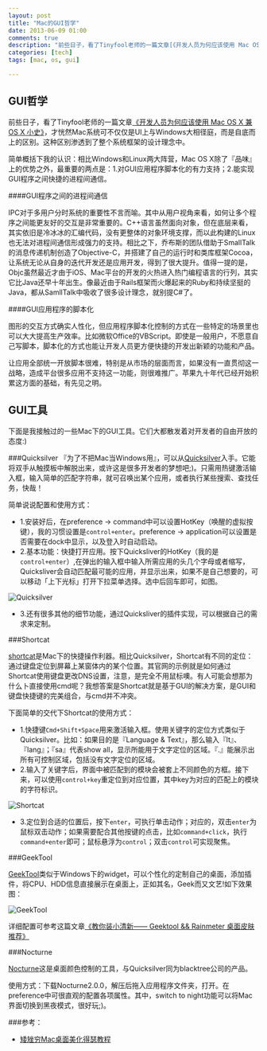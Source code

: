 ```yaml
---
layout: post
title: "Mac的GUI哲学"
date: 2013-06-09 01:00
comments: true
description: "前些日子，看了Tinyfool老师的一篇文章[《开发人员为何应该使用 Mac OS X 兼 OS X 小史》](http://blogread.cn/it/article/1089?f=wb)，才恍然Mac系统可不仅仅是UI上与Windows大相径庭，而是自底而上的区别。这种区别渗透到了整个系统框架的设计理念中。作者在此推荐了一些较高自由度的mac桌面控制程序"
categories: [tech]
tags: [mac, os, gui]

---
```


GUI哲学
---

前些日子，看了Tinyfool老师的一篇文章[《开发人员为何应该使用 Mac OS X 兼 OS X 小史》](http://blogread.cn/it/article/1089?f=wb)，才恍然Mac系统可不仅仅是UI上与Windows大相径庭，而是自底而上的区别。这种区别渗透到了整个系统框架的设计理念中。

简单概括下我的认识：相比Windows和Linux两大阵营，Mac OS X除了『品味』上的优势之外，最重要的两点是：1.对GUI应用程序脚本化的有力支持；2.能实现GUI程序之间快捷的进程间通信。

####GUI程序之间的进程间通信

IPC对于多用户分时系统的重要性不言而喻。其中从用户视角来看，如何让多个程序之间能更友好的交互是非常重要的。C++语言虽然面向对象，但在底层来看，其实依旧是冷冰冰的汇编代码，没有更整体的对象环境支撑，而以此构建的Linux也无法对进程间通信形成强力的支持。相比之下，乔布斯的团队借助于SmallTalk的消息传递机制创造了Objective-C，并搭建了自己的运行时和类库框架Cocoa，让系统无论从自身的迭代开发还是应用开发，得到了很大提升。值得一提的是，Objc虽然最近才由于iOS、Mac平台的开发的火热进入热门编程语言的行列，其实它比Java还早十年出生。像最近由于Rails框架而火爆起来的Ruby和持续坚挺的Java，都从SamllTalk中吸收了很多设计理念，就别提C#了。

####GUI应用程序的脚本化

图形的交互方式确实人性化，但应用程序脚本化控制的方式在一些特定的场景里也可以大大提高生产效率。比如微软Office的VBScript。即使是一般用户，不愿意自己写脚本，脚本化的方式也能让开发人员更方便快捷的开发出新颖的功能和产品。

让应用全部统一开放脚本很难，特别是从市场的层面而言，如果没有一直贯彻这一战略，造成平台很多应用不支持这一功能，则很难推广。苹果九十年代已经开始积累这方面的基础，有先见之明。

GUI工具
---
下面是我接触过的一些Mac下的GUI工具。它们大都散发着对开发者的自由开放的态度:)

###Quicksilver
『为了不把Mac当Windows用』，可以从[Quicksilver](http://qsapp.com/)入手。它能将双手从触摸板中解脱出来，或许这是很多开发者的梦想吧;)。只需用热键激活输入框，输入简单的匹配字符串，就可召唤出某个应用，或者执行某些搜索、查找任务，快哉！


简单说说配置和使用方式：

* 1.安装好后，在preference -> command中可以设置HotKey（唤醒的虚拟按键），我的习惯设置是`control+enter`。preference -> application可以设置是否需要在dock中显示，以及登入时自动启动。
* 2.基本功能：快捷打开应用。按下Quicksliver的HotKey（我的是`control+enter`）,在弹出的输入框中输入所需应用的头几个字母或者缩写，Quicksliver会自动匹配最可能的应用，并显示出来，如果不是自己想要的，可以移动「上下光标」打开下拉菜单选择。选中后回车即可，如图。

![Quicksilver](https://dl.dropboxusercontent.com/u/64021093/Pics/%E5%B1%8F%E5%B9%95%E5%BF%AB%E7%85%A7%202013-06-09%20%E4%B8%8B%E5%8D%881.23.22.png "Quicksilver示例")

* 3.还有很多其他的细节功能，通过Quicksliver的插件实现，可以根据自己的需求来定制。

###Shortcat

[shortcat](http://shortcatapp.com/)是Mac下的快捷操作利器。相比Quicksilver，Shortcat有不同的定位：通过键盘定位到屏幕上某窗体内的某个位置。其官网的示例就是如何通过Shortcat使用键盘更改DNS设置，注意，是完全不用鼠标噢。有人可能会想那为什么卜直接使用cmd呢？我想答案是Shortcat就是基于GUI的解决方案，是GUI和键盘快捷键的完美组合，与cmd并不冲突。

下面简单的交代下Shortcat的使用方式：

* 1.快捷键`Cmd+Shift+Space`用来激活输入框。使用关键字的定位方式类似于Quicksilver。比如：如果目的是『Language & Text』，那么输入『lt』、『lang』；『sa』代表show all，显示所能用于文字定位的区域。『.』能展示出所有可控制区域，包括没有文字定位的区域。
* 2.输入了关键字后，界面中被匹配到的模块会被套上不同颜色的方框。接下来，可以使用`control+key`重定位到对应位置，其中key为对应的匹配上的模块的字符标识。


![Shortcat](https://dl.dropboxusercontent.com/u/64021093/Pics/%E5%B1%8F%E5%B9%95%E5%BF%AB%E7%85%A7%202013-06-09%20%E4%B8%8B%E5%8D%881.42.39.png "Shortcat示例")

* 3.定位到合适的位置后，按下`enter`，可执行单击动作；对应的，双击`enter`为鼠标双击动作；如果需要配合其他按键的点击，比如`command+click`，执行`command+enter`即可；鼠标悬浮为`control`；双击`control`可实现聚焦。

###GeekTool

[GeekTool](http://projects.tynsoe.org/en/geektool/)类似于Windows下的widget，可以个性化的定制自己的桌面，添加插件，将CPU、HDD信息直接展示在桌面上，正如其名，Geek而又文艺!如下效果图：

![GeekTool](http://bbs.dgtle.com/data/attachment/album/201111/10/011505943pmpmm68enxwwd.png "GeekTool示例桌面")

详细配置可参考这篇文章[《教你装小清新—— Geektool && Rainmeter 桌面皮肤推荐》](http://www.dgtle.com/article-797-1.html)

###Nocturne

[Nocturne](http://code.google.com/p/blacktree-nocturne/downloads/detail?name=Nocturne.2.0.0.zip)这是桌面颜色控制的工具，与Quicksilver同为blacktree公司的产品。

使用方式：下载Nocturne2.0.0，解压后拖入应用程序文件夹，打开。在preference中可很直观的配置各项属性。其中，switch to night功能可以将Mac界面切换到黑夜模式，很好玩;)。

###参考：

* [矮矬穷Mac桌面美化得瑟教程](http://ksmx.me/blog/2012/03/18/customize-mac-desktop/)

